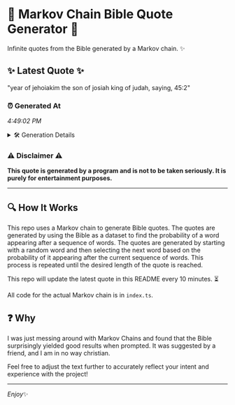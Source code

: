 # 📖 Markov Chain Bible Quote Generator 📖

Infinite quotes from the Bible generated by a Markov chain. ✨

## ✨ Latest Quote ✨
"year of jehoiakim the son of josiah king of judah, saying, 45:2"

### ⏰ Generated At
*4:49:02 PM*

<details>
    <summary>🛠️ Generation Details</summary>
    <p>
        <strong>🌱 Seed:</strong> year<br>
        <strong>🔄 Iterations:</strong> 11<br>
        <strong>📜 Context History:</strong><br>[ year ]: of<br>[ year, of ]: jehoiakim<br>[ year, of, jehoiakim ]: the<br>[ year, of, jehoiakim, the ]: son<br>[ year, of, jehoiakim, the, son ]: of<br>[ year, of, jehoiakim, the, son, of ]: josiah<br>[ of, jehoiakim, the, son, of, josiah ]: king<br>[ jehoiakim, the, son, of, josiah, king ]: of<br>[ the, son, of, josiah, king, of ]: judah,<br>[ son, of, josiah, king, of, judah, ]: saying,<br>[ of, josiah, king, of, judah,, saying, ]: 45:2<br>
    </p>
</details>

### ⚠️ Disclaimer ⚠️
**This quote is generated by a program and is not to be taken seriously. It is purely for entertainment purposes.**

---

## 🔍 How It Works

This repo uses a Markov chain to generate Bible quotes. The quotes are generated by using the Bible as a dataset to find the probability of a word appearing after a sequence of words. The quotes are generated by starting with a random word and then selecting the next word based on the probability of it appearing after the current sequence of words. This process is repeated until the desired length of the quote is reached.

This repo will update the latest quote in this README every 10 minutes. ⏳

All code for the actual Markov chain is in `index.ts`.

## ❓ Why

I was just messing around with Markov Chains and found that the Bible surprisingly yielded good results when prompted. 
It was suggested by a friend, and I am in no way christian.

Feel free to adjust the text further to accurately reflect your intent and experience with the project!

---

*Enjoy*✨

